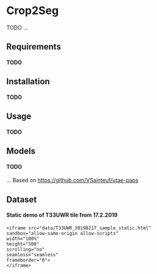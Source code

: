# Crop2Seg
TODO ...

## Requirements
#### TODO

## Installation

#### TODO

## Usage

#### TODO


## Models

#### TODO
... Based on https://github.com/VSainteuf/utae-paps

## Dataset

#### Static demo of T33UWR tile from 17.2.2019
    <iframe src="data/T33UWR_20190217_sample_static.html"
    sandbox="allow-same-origin allow-scripts"
    width="100%"
    height="500"
    scrolling="no"
    seamless="seamless"
    frameborder="0">
    </iframe>

